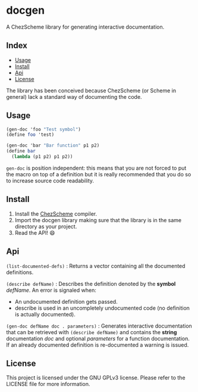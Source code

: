 # docgen
A ChezScheme library for generating interactive documentation.

## Index

* [Usage](#usage)  
* [Install](#install)  
* [Api](#api)  
* [License](#license)

The library has been conceived because ChezScheme (or Scheme in general) lack
a standard way of documenting the code.

## Usage

```scheme
(gen-doc 'foo "Test symbol")
(define foo 'test)

(gen-doc 'bar "Bar function" p1 p2)
(define bar
  (lambda (p1 p2) p1 p2))
```

`gen-doc` is position independent: this means that you are not forced to
put the macro on top of a definition but it is really recommended that you
do so to increase source code readability.

## Install

1. Install the [ChezScheme](https://cisco.github.io/ChezScheme) compiler.
2. Import the docgen library making sure that the library is in the same
   directory as your project.
3. Read the API! :smile:

## Api

`(list-documented-defs)`
: Returns a vector containing all the documented definitions.

`(describe defName)`
: Describes the definition denoted by the **symbol** *defName*.
  An error is signaled when:
  * An undocumented definition gets passed.
  * describe is used in an uncompletely undocumented code (no definition
    is actually documented).

`(gen-doc defName doc . parameters)`
: Generates interactive documentation that can be retrieved with
  `(describe defName)` and contains the **string** documentation *doc* and
  optional *parameters* for a function documentation.
  If an already documented definition is re-documented a warning is issued.

## License

This project is licensed under the GNU GPLv3 license.
Please refer to the LICENSE file for more information.
